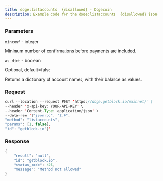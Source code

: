 ```yaml
---
title: doge:listaccounts  {disallowed} - Dogecoin
description: Example code for the doge:listaccounts  {disallowed} json-rpc method. Сomplete guide on how to use doge:listaccounts  {disallowed} json-rpc in GetBlock.io Web3 documentation.
---
```


### Parameters


`minconf` - integer

Minimum number of confirmations before payments are included.

`as_dict` - boolean

Optional, default=false

Returns a dictionary of account names, with their balance as values.

### Request

``` java
curl --location --request POST 'https://doge.getblock.io/mainnet/' \
--header 'x-api-key: YOUR-API-KEY' \
--header 'Content-Type: application/json' \
--data-raw '{"jsonrpc": "2.0",
"method": "listaccounts",
"params": [1, false],
"id": "getblock.io"}'
```

###  Response

``` java
{
    "result": "null",
    "id": "getblock.io",
    "status_code": 405,
    "message": "Method not allowed"
}
```

